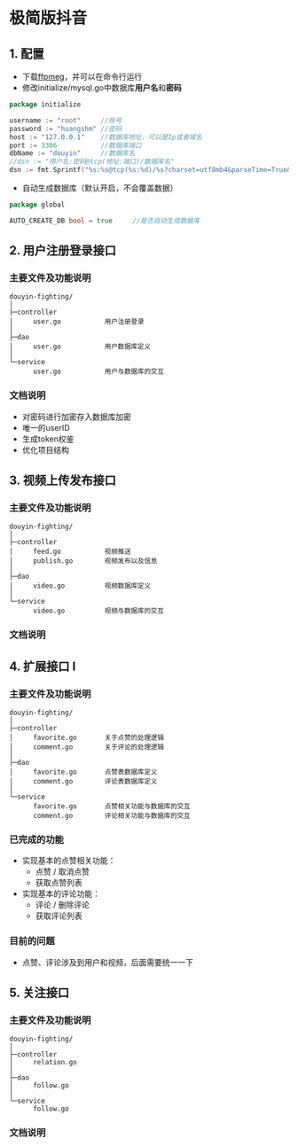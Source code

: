 # 极简版抖音
## 1. 配置
- 下载[ffpmeg](https://ffmpeg.org/)，并可以在命令行运行
- 修改initialize/mysql.go中数据库**用户名**和**密码**
```go
package initialize

username := "root"     //账号
password := "huangshm" //密码
host := "127.0.0.1"    //数据库地址，可以是Ip或者域名
port := 3306           //数据库端口
dbName := "douyin"     //数据库名
//dsn := "用户名:密码@tcp(地址:端口)/数据库名"
dsn := fmt.Sprintf("%s:%s@tcp(%s:%d)/%s?charset=utf8mb4&parseTime=True&loc=Local", username, password, host, port, dbName)
```
- 自动生成数据库（默认开启，不会覆盖数据）
```go
package global

AUTO_CREATE_DB bool = true     //是否自动生成数据库
```

## 2. 用户注册登录接口

### 主要文件及功能说明
```
douyin-fighting/
│
├─controller
│     user.go           用户注册登录
│
├─dao
│     user.go           用户数据库定义
│
└─service
      user.go           用户与数据库的交互
```
### 文档说明
- 对密码进行加密存入数据库加密
- 唯一的userID
- 生成token权鉴
- 优化项目结构

## 3. 视频上传发布接口

### 主要文件及功能说明
```
douyin-fighting/
│
├─controller
│     feed.go           视频推送
│     publish.go        视频发布以及信息
│
├─dao
│     video.go          视频数据库定义
│
└─service
      video.go          视频与数据库的交互
```
### 文档说明

## 4. 扩展接口 I

### 主要文件及功能说明

``` 
douyin-fighting/
│
├─controller
│     favorite.go		关于点赞的处理逻辑
│     comment.go		关于评论的处理逻辑
│
├─dao
│     favorite.go		点赞表数据库定义
│     comment.go		评论表数据库定义
│
└─service
      favorite.go		点赞相关功能与数据库的交互
      comment.go		评论相关功能与数据库的交互
```

### 已完成的功能

- 实现基本的点赞相关功能：
    - 点赞 / 取消点赞
    - 获取点赞列表
- 实现基本的评论功能：
    - 评论 / 删除评论
    - 获取评论列表

### 目前的问题

- 点赞、评论涉及到用户和视频，后面需要统一一下

## 5. 关注接口

### 主要文件及功能说明
```
douyin-fighting/
│
├─controller
│     relation.go
│
├─dao
│     follow.go
│
└─service
      follow.go
```
### 文档说明